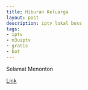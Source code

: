 ```yaml
---
title: Hiburan Keluarga
layout: post
description: iptv lokal boss
tags:
- iptv
- m3uiptv
- gratis
- bot
---
```


Selamat Menonton

[Link](https://www.mediafire.com/file/6f1wwsqoeyzxgqy/IPTV_Lokal_campur_cukuptau.id.m3u/file)
